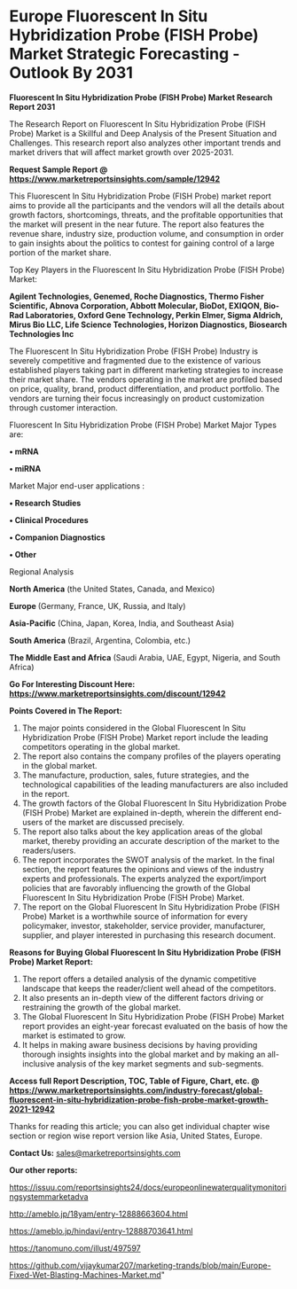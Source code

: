 # Europe Fluorescent In Situ Hybridization Probe (FISH Probe) Market Strategic Forecasting - Outlook By 2031

<strong>Fluorescent In Situ Hybridization Probe (FISH Probe) Market Research Report 2031</strong>

The Research Report on Fluorescent In Situ Hybridization Probe (FISH Probe) Market is a Skillful and Deep Analysis of the Present Situation and Challenges. This research report also analyzes other important trends and market drivers that will affect market growth over 2025-2031.

<strong>Request Sample Report @ <a href=https://www.marketreportsinsights.com/sample/12942>https://www.marketreportsinsights.com/sample/12942</a></strong>

This Fluorescent In Situ Hybridization Probe (FISH Probe) market report aims to provide all the participants and the vendors will all the details about growth factors, shortcomings, threats, and the profitable opportunities that the market will present in the near future. The report also features the revenue share, industry size, production volume, and consumption in order to gain insights about the politics to contest for gaining control of a large portion of the market share.

Top Key Players in the Fluorescent In Situ Hybridization Probe (FISH Probe) Market:

<strong>Agilent Technologies, Genemed, Roche Diagnostics, Thermo Fisher Scientific, Abnova Corporation, Abbott Molecular, BioDot, EXIQON, Bio-Rad Laboratories, Oxford Gene Technology, Perkin Elmer, Sigma Aldrich, Mirus Bio LLC, Life Science Technologies, Horizon Diagnostics, Biosearch Technologies Inc</strong>

The Fluorescent In Situ Hybridization Probe (FISH Probe) Industry is severely competitive and fragmented due to the existence of various established players taking part in different marketing strategies to increase their market share. The vendors operating in the market are profiled based on price, quality, brand, product differentiation, and product portfolio. The vendors are turning their focus increasingly on product customization through customer interaction.

Fluorescent In Situ Hybridization Probe (FISH Probe) Market Major Types are:

<strong>• mRNA

• miRNA</strong>

Market Major end-user applications :

<strong>• Research Studies

• Clinical Procedures

• Companion Diagnostics

• Other</strong>

Regional Analysis

</u><strong><b>North America</b></strong> (the United States, Canada, and Mexico)

<strong><b>Europe </b></strong>(Germany, France, UK, Russia, and Italy)

<strong><b>Asia-Pacific</b></strong> (China, Japan, Korea, India, and Southeast Asia)

<strong><b>South America</b></strong> (Brazil, Argentina, Colombia, etc.)

<strong><b>The Middle East and Africa</b></strong> (Saudi Arabia, UAE, Egypt, Nigeria, and South Africa)

<strong>Go For Interesting Discount Here: <a href=https://www.marketreportsinsights.com/discount/12942>https://www.marketreportsinsights.com/discount/12942</a></strong>

<strong>Points Covered in The Report:</strong>
<ol>
  <li>The major points considered in the Global Fluorescent In Situ Hybridization Probe (FISH Probe) Market report include the leading competitors operating in the global market.</li>
  <li>The report also contains the company profiles of the players operating in the global market.</li>
  <li>The manufacture, production, sales, future strategies, and the technological capabilities of the leading manufacturers are also included in the report.</li>
  <li>The growth factors of the Global Fluorescent In Situ Hybridization Probe (FISH Probe) Market are explained in-depth, wherein the different end-users of the market are discussed precisely.</li>
  <li>The report also talks about the key application areas of the global market, thereby providing an accurate description of the market to the readers/users.</li>
  <li>The report incorporates the SWOT analysis of the market. In the final section, the report features the opinions and views of the industry experts and professionals. The experts analyzed the export/import policies that are favorably influencing the growth of the Global Fluorescent In Situ Hybridization Probe (FISH Probe) Market.</li>
  <li>The report on the Global Fluorescent In Situ Hybridization Probe (FISH Probe) Market is a worthwhile source of information for every policymaker, investor, stakeholder, service provider, manufacturer, supplier, and player interested in purchasing this research document.</li>
</ol>
<strong>Reasons for Buying Global Fluorescent In Situ Hybridization Probe (FISH Probe) Market Report:</strong>

<ol>
  <li>The report offers a detailed analysis of the dynamic competitive landscape that keeps the reader/client well ahead of the competitors.</li>
  <li>It also presents an in-depth view of the different factors driving or restraining the growth of the global market.</li>
  <li>The Global Fluorescent In Situ Hybridization Probe (FISH Probe) Market report provides an eight-year forecast evaluated on the basis of how the market is estimated to grow.</li>
  <li>It helps in making aware business decisions by having providing thorough insights insights into the global market and by making an all-inclusive analysis of the key market segments and sub-segments.</li>
</ol>
<strong>Access full Report Description, TOC, Table of Figure, Chart, etc. @ <a href=https://www.marketreportsinsights.com/industry-forecast/global-fluorescent-in-situ-hybridization-probe-fish-probe-market-growth-2021-12942>https://www.marketreportsinsights.com/industry-forecast/global-fluorescent-in-situ-hybridization-probe-fish-probe-market-growth-2021-12942</a></strong>


Thanks for reading this article; you can also get individual chapter wise section or region wise report version like Asia, United States, Europe.

<strong>Contact Us:</strong>
sales@marketreportsinsights.com

<strong>Our other reports:</strong>

<a href=https://issuu.com/reportsinsights24/docs/europeonlinewaterqualitymonitoringsystemmarketadva>https://issuu.com/reportsinsights24/docs/europeonlinewaterqualitymonitoringsystemmarketadva</a>

<a href=http://ameblo.jp/18yam/entry-12888663604.html>http://ameblo.jp/18yam/entry-12888663604.html</a>

<a href=https://ameblo.jp/hindavi/entry-12888703641.html>https://ameblo.jp/hindavi/entry-12888703641.html</a>

<a href=https://tanomuno.com/illust/497597>https://tanomuno.com/illust/497597</a>

<a href=https://github.com/vijaykumar207/marketing-trands/blob/main/Europe-Fixed-Wet-Blasting-Machines-Market.md>https://github.com/vijaykumar207/marketing-trands/blob/main/Europe-Fixed-Wet-Blasting-Machines-Market.md</a>"
